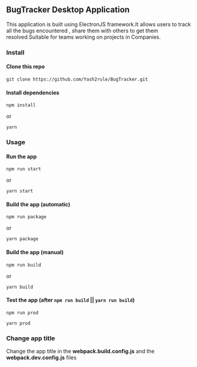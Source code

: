 ## BugTracker Desktop Application

This application is built using ElectronJS framework.It allows users to track all the bugs encountered , share them with others to get them resolved.Suitable for teams working on projects in Companies.

### Install

#### Clone this repo

```
git clone https://github.com/Yash2rule/BugTracker.git
```

#### Install dependencies

```
npm install
```

or

```
yarn
```

### Usage

#### Run the app

```
npm run start
```

or

```
yarn start
```

#### Build the app (automatic)

```
npm run package
```

or

```
yarn package
```

#### Build the app (manual)

```
npm run build
```

or

```
yarn build
```

#### Test the app (after `npm run build` || `yarn run build`)

```
npm run prod
```

```
yarn prod
```

### Change app title

Change the app title in the **webpack.build.config.js** and the **webpack.dev.config.js** files

